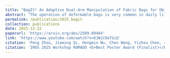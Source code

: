 ```yaml
---
title: "BagIt! An Adaptive Dual-Arm Manipulation of Fabric Bags for Object Bagging"
abstract: "The operation of deformable bags is very common in daily life, such as when the cashier bags products (a). However, this presents significant challenges for robots, mainly resulting from the complex and unpredictable nature of deformable bags (b). This paper proposes an efficient and robust dual-arm system for the task of object bagging by handling the fabric bag (c). <br/><img src='/images/publications/2025_bagit.jpg'>"
permalink: /publication/2025_bagit
collection: publications
date: 2025-12-22
paperurl: 'https://arxiv.org/abs/2509.09484'
link: 'https://www.youtube.com/watch?v=6JWjCOeTGiQ'
citation: 'Peng Zhou, Jiaming Qi, Hongmin Wu, Chen Wang, Yizhou Chen, <u>Zeqing Zhang</u><sup>#</sup> (2025). <br><i>IEEE Robotics and Automation Letters</i>.'
citation: 'IROS 2025 Workshop ROMADO <b>Best Poster Award (Finalist)</b> <a href="https://openreview.net/group?id=IEEE.org%2FIROS%2F2025%2FWorkshop%2FROMADO#tab-accept-best-poster-finalist">ROMADO</a>'
---
```


